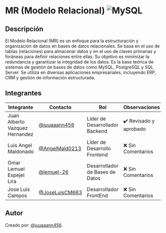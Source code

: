  

# MR (Modelo Relacional) ![MySQL](https://img.shields.io/badge/MySQL-005C84?style=for-the-badge&logo=mysql&logoColor=white)

## Descripción
El Modelo Relacional (MR) es un enfoque para la estructuración y organización de datos en bases de datos relacionales. Se basa en el uso de tablas (relaciones) para almacenar datos y en el uso de claves primarias y foráneas para definir relaciones entre ellas. Su objetivo es minimizar la redundancia y garantizar la integridad de los datos. Es la base teórica de sistemas de gestión de bases de datos como MySQL, PostgreSQL y SQL Server. Se utiliza en diversas aplicaciones empresariales, incluyendo ERP, CRM y gestión de información estructurada.

## Integrantes

| Integrante                | Contacto                                                   | Rol                             | Observaciones          |
| ------------------------- | ---------------------------------------------------------- | ------------------------------- | ---------------------- |
| Juan Alberto Vazquez Hernandez  | [@juuaaann456](https://github.com/juuaaann456)                     | Líder de Desarrollador Backend  | ✔️ Revisado y aprobado |
| Luis Angel Maldonado | [@AngelMald0213](https://github.com/AngelMald0213) | Líder de Desarrollo Frontend    | ❌ Sin Comentarios      |
| Omar Lemuel Espejel Lira | [@lemuel-26](https://github.com/lemuel-26)             | Desarrollador de Bases de Datos | ❌ Sin Comentarios      |
| Jose Luis Campos    | [@JoséLuisCM663](https://github.com/JoséLuisCM663)               | Desarrollador FrontEnd          | ❌ Sin Comentarios      |

## Autor
Creado por: [@juuaaann456](https://github.com/juuaaann456).

